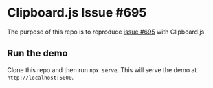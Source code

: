 # Clipboard.js Issue #695

The purpose of this repo is to reproduce [issue #695](https://github.com/zenorocha/clipboard.js/issues/695) with Clipboard.js.

## Run the demo

Clone this repo and then run `npx serve`. This will serve the demo at `http://localhost:5000`.
